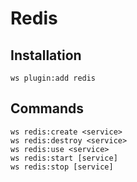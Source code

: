 # Redis


## Installation

```shell
ws plugin:add redis
```


## Commands

```shell
ws redis:create <service>
ws redis:destroy <service>
ws redis:use <service>
ws redis:start [service]
ws redis:stop [service]
```
